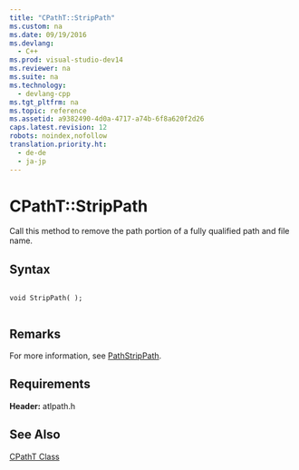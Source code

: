 ```yaml
---
title: "CPathT::StripPath"
ms.custom: na
ms.date: 09/19/2016
ms.devlang: 
  - C++
ms.prod: visual-studio-dev14
ms.reviewer: na
ms.suite: na
ms.technology: 
  - devlang-cpp
ms.tgt_pltfrm: na
ms.topic: reference
ms.assetid: a9382490-4d0a-4717-a74b-6f8a620f2d26
caps.latest.revision: 12
robots: noindex,nofollow
translation.priority.ht: 
  - de-de
  - ja-jp
---
```

# CPathT::StripPath
Call this method to remove the path portion of a fully qualified path and file name.  
  
## Syntax  
  
```  
  
void StripPath( );  
  
```  
  
## Remarks  
 For more information, see [PathStripPath](http://msdn.microsoft.com/library/windows/desktop/bb773756).  
  
## Requirements  
 **Header:** atlpath.h  
  
## See Also  
 [CPathT Class](../vs140/CPathT-Class.md)